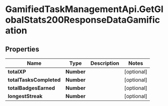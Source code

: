 # GamifiedTaskManagementApi.GetGlobalStats200ResponseDataGamification

## Properties

Name | Type | Description | Notes
------------ | ------------- | ------------- | -------------
**totalXP** | **Number** |  | [optional] 
**totalTasksCompleted** | **Number** |  | [optional] 
**totalBadgesEarned** | **Number** |  | [optional] 
**longestStreak** | **Number** |  | [optional] 


